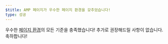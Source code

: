 ```yaml
---
$title: AMP 페이지가 우수한 페이지 환경을 갖추었습니다!
type: 성공
---
```


우수한 [페이지 환경](https://developers.google.com/search/docs/guides/page-experience)의 모든 기준을 충족했습니다! 추가로 권장해드릴 사항이 없습니다. 축하합니다!
